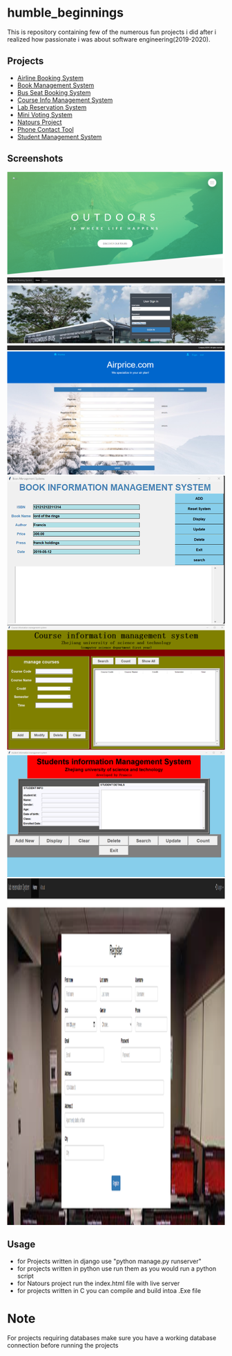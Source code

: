 # humble_beginnings

This is repository containing few of the numerous fun projects i did after i realized how passionate i was about software engineering(2019-2020).

## Projects

- [Airline Booking System](https://github.com/francohandel/humble_beginnings/tree/main/airline_booking_system)
- [Book Management System](https://github.com/francohandel/humble_beginnings/tree/main/book_management_system)
- [Bus Seat Booking System](https://github.com/francohandel/humble_beginnings/tree/main/bus_seat_booking_system)
- [Course Info Management System](https://github.com/francohandel/humble_beginnings/tree/main/course_info)
- [Lab Reservation System](https://github.com/francohandel/humble_beginnings/tree/main/lab_reservation)
- [Mini Voting System](https://github.com/francohandel/humble_beginnings/tree/main/mini-voting-system)
- [Natours Project](https://github.com/francohandel/humble_beginnings/tree/main/Natours_project)
- [Phone Contact Tool](https://github.com/francohandel/humble_beginnings/tree/main/phone_contacts_tool)
- [Student Management System](https://github.com/francohandel/humble_beginnings/tree/main/student_management)

## Screenshots
![screenshot](./screenshots/natours.png)
<br/>
![screenshot](./screenshots/bus_seat.png)
<br/>
![screenshot](./screenshots/ariline.png)
<br/>
![screenshot](./screenshots/book_manage.png)
<br/>
![screenshot](./screenshots/course_info.png)
<br/>
![screenshot](./screenshots/student_info.png)
<br/>
<img src="./screenshots/lab_reserve.png" style="width: 1500px; height: 800px;"/>
## Usage

- for Projects written in django use "python manage.py runserver"
- for projects written in python use run them as you would run a python script
- for Natours project run the index.html file with live server
- for projects written in C you can compile and build intoa .Exe file
# Note
For projects requiring databases make sure you have a working database connection before running the projects 